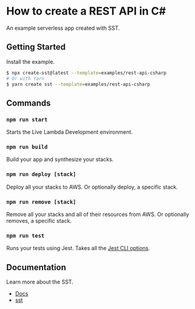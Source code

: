 # How to create a REST API in C#

An example serverless app created with SST.

## Getting Started

Install the example.

```bash
$ npx create-sst@latest --template=examples/rest-api-csharp
# Or with Yarn
$ yarn create sst --template=examples/rest-api-csharp
```

## Commands

### `npm run start`

Starts the Live Lambda Development environment.

### `npm run build`

Build your app and synthesize your stacks.

### `npm run deploy [stack]`

Deploy all your stacks to AWS. Or optionally deploy, a specific stack.

### `npm run remove [stack]`

Remove all your stacks and all of their resources from AWS. Or optionally removes, a specific stack.

### `npm run test`

Runs your tests using Jest. Takes all the [Jest CLI options](https://jestjs.io/docs/en/cli).

## Documentation

Learn more about the SST.

- [Docs](https://docs.sst.dev/)
- [sst](https://docs.sst.dev/packages/sst)

